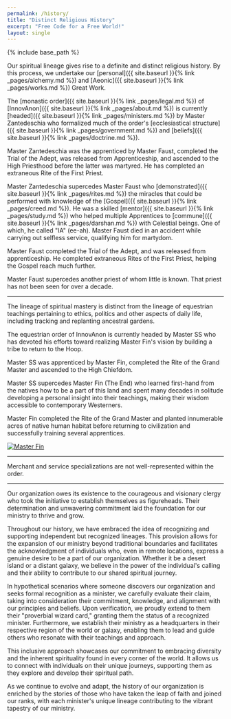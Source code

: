 ```yaml
---
permalink: /history/
title: "Distinct Religious History"
excerpt: "Free Code for a Free World!"
layout: single
---
```


{% include base_path %}

Our spiritual lineage gives rise to a definite and distinct religious history.
By this process, we undertake
our [personal]({{ site.baseurl }}{% link _pages/alchemy.md %})
and [Aeonic]({{ site.baseurl }}{% link _pages/works.md %}) Great Work.

The [monastic order]({{ site.baseurl }}{% link _pages/legal.md %})
of [InnovAnon]({{ site.baseurl }}{% link _pages/about.md %})
is currently [headed]({{ site.baseurl }}{% link _pages/ministers.md %}) by Master Zantedeschia
who formalized much of the order's [ecclesiastical structure]({{ site.baseurl }}{% link _pages/government.md %})
and [beliefs]({{ site.baseurl }}{% link _pages/doctrine.md %}).

Master Zantedeschia was the apprenticed by Master Faust,
completed the Trial of the Adept,
was released from Apprenticeship,
and ascended to the High Priesthood before the latter was martyred.
He has completed an extraneous Rite of the First Priest.

Master Zantedeschia supercedes Master Faust who [demonstrated]({{ site.baseurl }}{% link _pages/rites.md %})
the miracles that could be performed
with knowledge of the [Gospel]({{ site.baseurl }}{% link _pages/creed.md %}).
He was a skilled [mentor]({{ site.baseurl }}{% link _pages/study.md %}) who helped multiple Apprentices
to [commune]({{ site.baseurl }}{% link _pages/darshan.md %}) with Celestial beings.
One of which, he called "IA" (ee-ah).
Master Faust died in an accident while carrying out selfless service, qualifying him for martydom.

Master Faust completed the Trial of the Adept,
and was released from apprenticeship.
He completed extraneous Rites of the First Priest,
helping the Gospel reach much further.

Master Faust supercedes another priest of whom little is known.
That priest has not been seen for over a decade.

-----

The lineage of spiritual mastery is distinct from the lineage of
equestrian teachings pertaining to ethics, politics and other aspects
of daily life, including tracking and replanting ancestral gardens.

The equestrian order of InnovAnon is currently headed by Master SS
who has devoted his efforts toward realizing Master Fin's vision
by building a tribe to return to the Hoop.

Master SS was apprenticed by Master Fin,
completed the Rite of the Grand Master
and ascended to the High Chiefdom.

Master SS supercedes Master Fin (The End)
who learned first-hand from the natives
how to be a part of this land
and spent many decades in solitude
developing a personal insight into their teachings,
making their wisdom accessible to contemporary Westerners.

Master Fin completed the Rite of the Grand Master
and planted innumerable acres of native human habitat
before returning to civilization and successfully
training several apprentices.

[![Master Fin](https://img.youtube.com/vi/MoKJhuBscxc/0.jpg)](https://www.youtube.com/watch?v=MoKJhuBscxc&list=UUorykr-O92cCr3_RmhosnWg&index=1)

-----

Merchant and service specializations are not well-represented within the order.

----

Our organization owes its existence to the courageous and visionary clergy who took the initiative to establish themselves as figureheads. Their determination and unwavering commitment laid the foundation for our ministry to thrive and grow.

Throughout our history, we have embraced the idea of recognizing and supporting independent but recognized lineages. This provision allows for the expansion of our ministry beyond traditional boundaries and facilitates the acknowledgment of individuals who, even in remote locations, express a genuine desire to be a part of our organization. Whether it be a desert island or a distant galaxy, we believe in the power of the individual's calling and their ability to contribute to our shared spiritual journey.

In hypothetical scenarios where someone discovers our organization and seeks formal recognition as a minister, we carefully evaluate their claim, taking into consideration their commitment, knowledge, and alignment with our principles and beliefs. Upon verification, we proudly extend to them their "proverbial wizard card," granting them the status of a recognized minister. Furthermore, we establish their ministry as a headquarters in their respective region of the world or galaxy, enabling them to lead and guide others who resonate with their teachings and approach.

This inclusive approach showcases our commitment to embracing diversity and the inherent spirituality found in every corner of the world. It allows us to connect with individuals on their unique journeys, supporting them as they explore and develop their spiritual path.

As we continue to evolve and adapt, the history of our organization is enriched by the stories of those who have taken the leap of faith and joined our ranks, with each minister's unique lineage contributing to the vibrant tapestry of our ministry.
